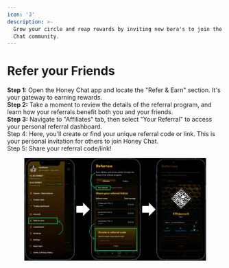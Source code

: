```yaml
---
icon: '3'
description: >-
  Grow your circle and reap rewards by inviting new bera's to join the Honey
  Chat community.
---
```


# Refer your Friends

**Step 1:** Open the Honey Chat app and locate the "Refer & Earn" section. It's your gateway to earning rewards.\
**Step 2:** Take a moment to review the details of the referral program, and learn how your referrals benefit both you and your friends.\
**Step 3:** Navigate to "Affiliates" tab, then select "Your Referral" to access your personal referral dashboard.\
Step 4: Here, you'll create or find your unique referral code or link. This is your personal invitation for others to join Honey Chat.\
Step 5: Share your referral code/link!&#x20;

<figure><img src="../.gitbook/assets/Honey Chat Test (11).png" alt=""><figcaption></figcaption></figure>
